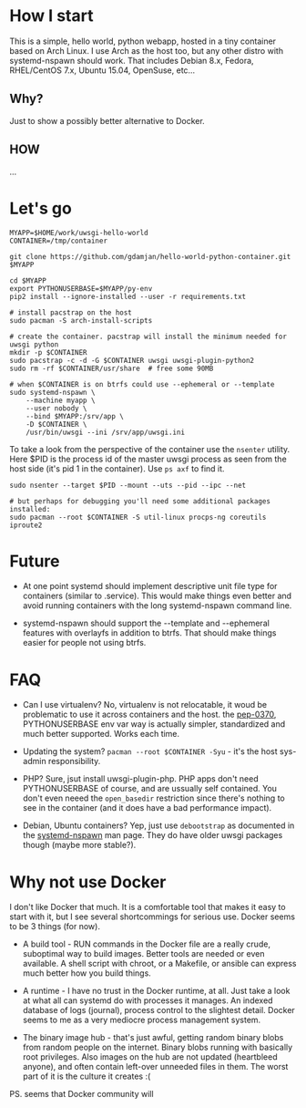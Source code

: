 # How I start

This is a simple, hello world, python webapp, hosted in a tiny container based on Arch Linux. I use Arch as the host too,
but any other distro with systemd-nspawn should work. That includes Debian 8.x, Fedora, RHEL/CentOS 7.x, Ubuntu 15.04,
OpenSuse, etc…

## Why?

Just to show a possibly better alternative to Docker.

## HOW

…

# Let's go

``` shell
MYAPP=$HOME/work/uwsgi-hello-world
CONTAINER=/tmp/container

git clone https://github.com/gdamjan/hello-world-python-container.git $MYAPP

cd $MYAPP
export PYTHONUSERBASE=$MYAPP/py-env
pip2 install --ignore-installed --user -r requirements.txt

# install pacstrap on the host
sudo pacman -S arch-install-scripts

# create the container. pacstrap will install the minimum needed for uwsgi python
mkdir -p $CONTAINER
sudo pacstrap -c -d -G $CONTAINER uwsgi uwsgi-plugin-python2
sudo rm -rf $CONTAINER/usr/share  # free some 90MB

# when $CONTAINER is on btrfs could use --ephemeral or --template
sudo systemd-nspawn \
    --machine myapp \
    --user nobody \
    --bind $MYAPP:/srv/app \
    -D $CONTAINER \
    /usr/bin/uwsgi --ini /srv/app/uwsgi.ini
```

To take a look from the perspective of the container use the `nsenter` utility. Here $PID is the
process id of the master uwsgi process as seen from the host side (it's pid 1 in the container).
Use `ps axf` to find it.

``` shell
sudo nsenter --target $PID --mount --uts --pid --ipc --net

# but perhaps for debugging you'll need some additional packages installed:
sudo pacman --root $CONTAINER -S util-linux procps-ng coreutils iproute2
```


# Future

* At one point systemd should implement descriptive unit file type for containers (similar to .service). This would make
  things even better and avoid running containers with the long systemd-nspawn command line.

* systemd-nspawn should support the --template and --ephemeral features with overlayfs in addition to btrfs. That should
  make things easier for people not using btrfs.


# FAQ

* Can I use virtualenv?
  No, virtualenv is not relocatable, it woud be problematic to use it across containers and the host.
  the [pep-0370](https://www.python.org/dev/peps/pep-0370/), PYTHONUSERBASE env var way is actually
  simpler, standardized and much better supported. Works each time.

* Updating the system?
  `pacman --root $CONTAINER -Syu` - it's the host sys-admin responsibility.

* PHP?
  Sure, jsut install uwsgi-plugin-php. PHP apps don't need PYTHONUSERBASE of course, and are ussually self contained.
  You don't even neeed the `open_basedir` restriction since there's nothing to see in the container (and it does have
  a bad performance impact).

* Debian, Ubuntu containers?
  Yep, just use `debootstrap` as documented in the [systemd-nspawn](http://www.freedesktop.org/software/systemd/man/systemd-nspawn.html) man page. They do have older uwsgi packages though (maybe more stable?).


# Why not use Docker

I don't like Docker that much. It is a comfortable tool that makes it easy to start with it, but I see several
shortcommings for serious use. Docker seems to be 3 things (for now).

* A build tool - RUN commands in the Docker file are a really crude, suboptimal way to build images. Better tools are
needed or even available. A shell script with chroot, or a Makefile, or ansible can express much better how you build
things.

* A runtime - I have no trust in the Docker runtime, at all. Just take a look at what all can systemd do with
processes it manages. An indexed database of logs (journal), process control to the slightest detail. Docker
seems to me as a very mediocre process management system.

* The binary image hub - that's just awful, getting random binary blobs from random people on the internet.
Binary blobs running with basically root privileges. Also images on the hub are not updated (heartbleed anyone), and
often contain left-over unneeded files in them. The worst part of it is the culture it creates :(

PS. seems that Docker community will 
